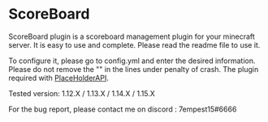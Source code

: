 # ScoreBoard
 ScoreBoard plugin is a scoreboard management plugin for your minecraft server. It is easy to use and complete. Please read the readme file to use it.
 
 
To configure it, please go to config.yml and enter the desired information. Please do not remove the "" in the lines under penalty of crash. The plugin required with [PlaceHolderAPI](https://github.com/PlaceholderAPI/PlaceholderAPI). 


Tested version: 1.12.X / 1.13.X / 1.14.X / 1.15.X

For the bug report, please contact me on discord : 7empest15#6666
